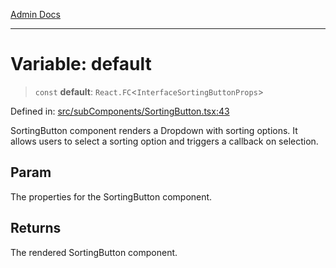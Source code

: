 [Admin Docs](/)

***

# Variable: default

> `const` **default**: `React.FC`\<`InterfaceSortingButtonProps`\>

Defined in: [src/subComponents/SortingButton.tsx:43](https://github.com/PalisadoesFoundation/talawa-admin/blob/main/src/subComponents/SortingButton.tsx#L43)

SortingButton component renders a Dropdown with sorting options.
It allows users to select a sorting option and triggers a callback on selection.

## Param

The properties for the SortingButton component.

## Returns

The rendered SortingButton component.
